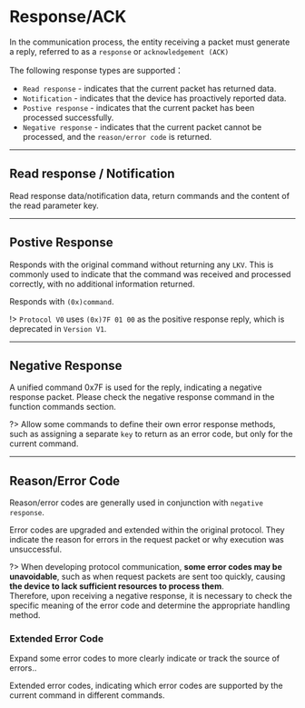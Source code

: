 # Response/ACK

In the communication process, the entity receiving a packet must generate a reply, referred to as a `response` or `acknowledgement (ACK)`

The following response types are supported：

+ `Read response` - indicates that the current packet has returned data.
+ `Notification` - indicates that the device has proactively reported data.
+ `Postive response` - indicates that the current packet has been processed successfully.
+ `Negative response`  - indicates that the current packet cannot be processed, and the `reason/error code` is returned.


---
## Read response / Notification

Read response data/notification data, return commands and the content of the read parameter key.

---
## Postive Response

Responds with the original command without returning any `LKV`. This is commonly used to indicate that the command was received and processed correctly, with no additional information returned.

Responds with `(0x)command`.


!> `Protocol V0` uses `(0x)7F 01 00` as the positive response reply, which is deprecated in `Version V1`.



---
## Negative Response

A unified command 0x7F is used for the reply, indicating a negative response packet. Please check the negative response command in the function commands section.

?> Allow some commands to define their own error response methods, such as assigning a separate `key` to return as an error code, but only for the current command.

---
## Reason/Error Code

Reason/error codes are generally used in conjunction with `negative response`.

Error codes are upgraded and extended within the original protocol. They indicate the reason for errors in the request packet or why execution was unsuccessful.

?> When developing protocol communication, **some error codes may be unavoidable**, such as when request packets are sent too quickly, causing **the device to lack sufficient resources to process them**. <br />Therefore, upon receiving a negative response, it is necessary to check the specific meaning of the error code and
determine the appropriate handling method.


### Extended Error Code

Expand some error codes to more clearly indicate or track the source of errors..

Extended error codes, indicating which error codes are supported by the current command in different commands.








